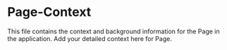 # Page-Context

This file contains the context and background information for the Page in the application. Add your detailed context here for Page. 